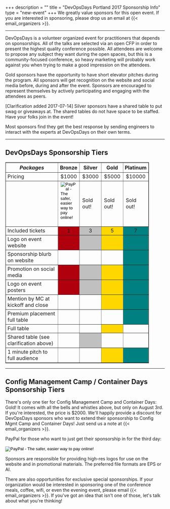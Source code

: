+++
description = ""
title = "DevOpsDays Portland 2017 Sponsorship Info"
type = "new-event"
+++
We greatly value sponsors for this open event.  If you are interested in sponsoring, please drop us an email at {{< email_organizers >}}.

---

DevOpsDays is a volunteer organized event for practitioners that depends on sponsorships. All of the talks are selected via an open CFP in order to present the highest quality conference possible. All attendees are welcome to propose any subject they want during the open spaces, but this is a community-focused conference, so heavy marketing will probably work against you when trying to make a good impression on the attendees.

Gold sponsors have the opportunity to have short elevator pitches during the program. All sponsors will get recognition on the website and social media before, during and after the event. Sponsors are encouraged to represent themselves by actively participating and engaging with the attendees as peers.

[Clarification added 2017-07-14] Silver sponsors have a shared table to put swag or giveaways at. The shared tables do not have space to be staffed. Have your folks join in the event!

Most sponsors find they get the best response by sending engineers to interact with the experts at DevOpsDays on their own terms.

---

## DevOpsDays Sponsorship Tiers

<div style="width:90%" align="center">
  <table border=1>
    <tr>
    <th style="width:61%; padding: 5px"><i>Packages</i></th>
      <th style="width: 13%; padding: 5px"><center>Bronze</center></th>
      <th style="width: 13%; padding: 5px"><center>Silver</center></th>
      <th style="width: 13%; padding: 5px"><center>Gold</center></th>
      <th style="width: 13%; padding: 5px"><center>Platinum</center></th>
    </tr>
    <tr>
      <td style="padding-left: 5px">Pricing</td>
      <td><center>$1000</center></td>
      <td><center>$3000</center></td>
      <td><center>$5000</center></td>
      <td><center>$10000</center></td>
    </tr>
    <tr>
      <td style="padding-left: 5px">&nbsp;</td>
      <td>
        <form action="https://www.paypal.com/cgi-bin/webscr" method="post" target="_top">
            <input type="hidden" name="cmd" value="_s-xclick">
            <input type="hidden" name="hosted_button_id" value="LZ5NHMDSCU2AG">
            <input type="image" src="https://www.paypalobjects.com/en_US/i/btn/btn_paynow_LG.gif" border="0" name="submit" alt="PayPal - The safer, easier way to pay online!">
            <img alt="" border="0" src="https://www.paypalobjects.com/en_US/i/scr/pixel.gif" width="1" height="1">
        </form>
      </td>
      <td>
        Sold out!
      </td>
      <td>
        Sold out!
      </td>
      <td>
        Sold out!
      </td>
    </tr>
    <tr>
      <td style="padding-left: 5px">Included tickets</td>
      <td bgcolor="bronze"><center>1</center></td>
      <td bgcolor="silver"><center>3</center></td>
      <td bgcolor="gold"><center>5</center></td>
      <td bgcolor="teal"><center>7</center></td>
    </tr>
    <tr>
      <td style="padding-left: 5px">Logo on event website</td>
      <td bgcolor="bronze">&nbsp;</td>
      <td bgcolor="silver">&nbsp;</td>
      <td bgcolor="gold"  >&nbsp;</td>
      <td bgcolor="teal"  >&nbsp;</td>
    </tr>
    <tr>
      <td style="padding-left: 5px">Sponsorship blurb on website</td>
      <td>&nbsp;</td>
      <td>&nbsp;</td>
      <td>&nbsp;</td>
      <td bgcolor="teal">&nbsp;</td>
    </tr>
    <tr>
      <td style="padding-left: 5px">Promotion on social media</td>
      <td bgcolor="bronze">&nbsp;</td>
      <td bgcolor="silver">&nbsp;</td>
      <td bgcolor="gold"  >&nbsp;</td>
      <td bgcolor="teal"  >&nbsp;</td>
    </tr>
    <tr>
      <td style="padding-left: 5px">Logo on event posters</td>
      <td bgcolor="bronze">&nbsp;</td>
      <td bgcolor="silver">&nbsp;</td>
      <td bgcolor="gold"  >&nbsp;</td>
      <td bgcolor="teal"  >&nbsp;</td>
    </tr>
    <tr>
      <td style="padding-left: 5px">Mention by MC at kickoff and close</td>
      <td>&nbsp;</td>
      <td>&nbsp;</td>
      <td bgcolor="gold">&nbsp;</td>
      <td bgcolor="teal">&nbsp;</td>
    </tr>
    <tr>
      <td style="padding-left: 5px">Premium placement full table</td>
      <td>&nbsp;</td>
      <td>&nbsp;</td>
      <td>&nbsp;</td>
      <td bgcolor="teal">&nbsp;</td>
    </tr>
    <tr>
      <td style="padding-left: 5px">Full table</td>
      <td>&nbsp;</td>
      <td>&nbsp;</td>
      <td bgcolor="gold">&nbsp;</td>
      <td>&nbsp;</td>
    </tr>
    <tr>
      <td style="padding-left: 5px">Shared table (see clarification above)</td>
      <td>&nbsp;</td>
      <td bgcolor="silver">&nbsp;</td>
      <td>&nbsp;</td>
      <td>&nbsp;</td>
    </tr>
    <tr>
      <td style="padding-left: 5px">1 minute pitch to full audience</td>
      <td>&nbsp;</td>
      <td>&nbsp;</td>
      <td bgcolor="gold">&nbsp;</td>
      <td bgcolor="teal">&nbsp;</td>
    </tr>
  </table>

</div>

---

## Config Management Camp / Container Days Sponsorship Tiers

There's only one tier for Config Management Camp and Container Days: Gold! It comes with all the bells and whistles above, but only on August 3rd. If you're interested, the price is $2000. We'll happily provide a discount for DevOpsDays sponsors who want to extend their sponsorship to Config Mgmt Camp and Container Days! Just send us a note at {{< email_organizers >}}.

PayPal for those who want to just get their sponsorship in for the third day: <form action="https://www.paypal.com/cgi-bin/webscr" method="post" target="_top">
<input type="hidden" name="cmd" value="_s-xclick">
<input type="hidden" name="hosted_button_id" value="MDXA3WPFC6LXQ">
<input type="image" src="https://www.paypalobjects.com/en_US/i/btn/btn_paynow_LG.gif" border="0" name="submit" alt="PayPal - The safer, easier way to pay online!">
<img alt="" border="0" src="https://www.paypalobjects.com/en_US/i/scr/pixel.gif" width="1" height="1">
</form>

Sponsors are responsible for providing high-res logos for use on the website and in promotional materials.  The preferred file formats are EPS or AI.

There are also opportunities for exclusive special sponsorships. If your organization would be interested in sponsoring one of the conference meals, coffee, wifi, or even the evening event, please email {{< email_organizers >}}. If you've got an idea that isn't one of those, let's talk about what you're thinking!